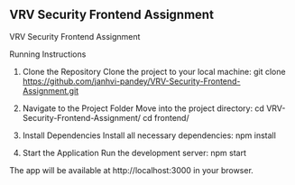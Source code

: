 ## VRV Security Frontend Assignment

VRV Security Frontend Assignment

Running Instructions

1. Clone the Repository
Clone the project to your local machine:
git clone https://github.com/janhvi-pandey/VRV-Security-Frontend-Assignment.git

2. Navigate to the Project Folder
Move into the project directory:
cd VRV-Security-Frontend-Assignment/
cd frontend/

3. Install Dependencies
Install all necessary dependencies:
npm install

4. Start the Application
Run the development server:
npm start

The app will be available at http://localhost:3000 in your browser.
